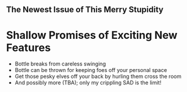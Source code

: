 ## The Newest Issue of This Merry Stupidity

# Shallow Promises of Exciting New Features
- Bottle breaks from careless swinging
- Bottle can be thrown for keeping foes off your personal space
- Get those pesky elves off your back by hurling them cross the room
- And possibly more (TBA); only my crippling SAD is the limit!
